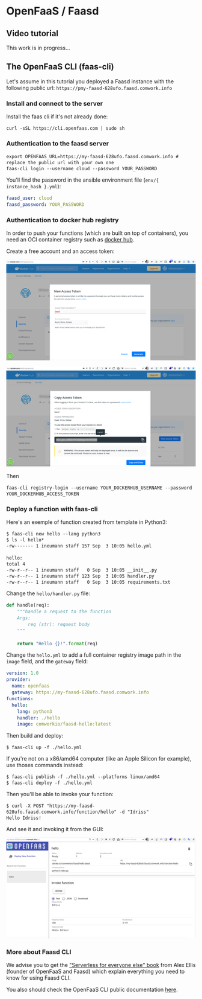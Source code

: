 # OpenFaaS / Faasd

## Video tutorial

This work is in progress...

## The OpenFaaS CLI (faas-cli)

Let's assume in this tutorial you deployed a Faasd instance with the following public url: `https://pmy-faasd-628ufo.faasd.comwork.info`

### Install and connect to the server

Install the faas cli if it's not already done:

```shell
curl -sSL https://cli.openfaas.com | sudo sh
```

### Authentication to the faasd server

```shell
export OPENFAAS_URL=https://my-faasd-628ufo.faasd.comwork.info # replace the public url with your own one
faas-cli login --username cloud --password YOUR_PASSWORD
```

You'll find the password in the ansible environment file (`env/{ instance_hash }.yml`):

```yaml
faasd_user: cloud
faasd_password: YOUR_PASSWORD
```

### Authentication to docker hub registry

In order to push your functions (which are built on top of containers), you need an OCI container registry such as [docker hub](https://hub.docker.com).

Create a free account and an access token:

![docker_hub_at_1](../img/docker_hub_at_1.png)

![docker_hub_at_2](../img/docker_hub_at_2.png)

Then

```shell
faas-cli registry-login --username YOUR_DOCKERHUB_USERNAME --password YOUR_DOCKERHUB_ACCESS_TOKEN
```

### Deploy a function with faas-cli

Here's an exemple of function created from template in Python3:

```shell
$ faas-cli new hello --lang python3
$ ls -l hello*
-rw------- 1 ineumann staff 157 Sep  3 10:05 hello.yml

hello:
total 4
-rw-r--r-- 1 ineumann staff   0 Sep  3 10:05 __init__.py
-rw-r--r-- 1 ineumann staff 123 Sep  3 10:05 handler.py
-rw-r--r-- 1 ineumann staff   0 Sep  3 10:05 requirements.txt
```

Change the `hello/handler.py` file:

```python
def handle(req):
    """handle a request to the function
    Args:
        req (str): request body
    """

    return "Hello {}!".format(req)
```

Change the `hello.yml` to add a full container registry image path in the `image` field, and the `gateway` field:

```yaml
version: 1.0
provider:
  name: openfaas
  gateway: https://my-faasd-628ufo.faasd.comwork.info
functions:
  hello:
    lang: python3
    handler: ./hello
    image: comworkio/faasd-hello:latest
```

Then build and deploy:

```shell
$ faas-cli up -f ./hello.yml
```

If you're not on a x86/amd64 computer (like an Apple Silicon for example), use thoses commands instead:

```shell
$ faas-cli publish -f ./hello.yml --platforms linux/amd64
$ faas-cli deploy -f ./hello.yml
```

Then you'll be able to invoke your function:

```shell
$ curl -X POST "https://my-faasd-628ufo.faasd.comwork.info/function/hello" -d "Idriss"
Hello Idriss!
```

And see it and invoking it from the GUI:

![faasd_hello_function](../img/faasd_hello_function.png)

### More about Faasd CLI

We advise you to get the ["Serverless for everyone else" book](https://openfaas.gumroad.com/l/serverless-for-everyone-else) from Alex Ellis (founder of OpenFaaS and Faasd) which explain everything you need to know for using Faasd CLI.

You also should check the OpenFaaS CLI public documentation [here](https://docs.openfaas.com).
